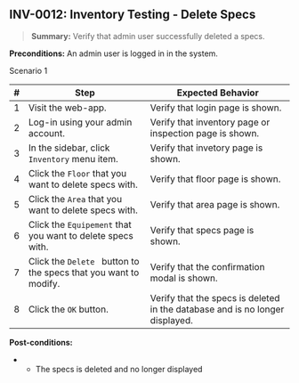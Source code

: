 ## **INV-0012:** Inventory Testing - Delete Specs  

> **Summary:** Verify that admin user successfully deleted a specs.  <br>

**Preconditions:** An admin user is logged in in the system.

Scenario 1 

 | \# | Step | Expected Behavior | 
 |----|------|-------------------| 
 |  1 |  Visit the web-app.    | Verify that login page is shown.  | 
 |  2 |  Log-in using your admin account.   | Verify that inventory page or inspection page is shown.   | 
 |  3 |  In the sidebar, click `Inventory` menu item.   | Verify that invetory page is shown.   |
 |  4 |  Click the `Floor` that you want to delete specs with.   | Verify that floor page  is  shown.   |  
 |  5 |  Click the `Area` that you want to delete specs with.   | Verify that area page  is  shown.   |
 |  6 |  Click the `Equipement` that you want to delete specs with.   | Verify that specs page  is  shown.   |
 |  7 |  Click the `Delete ` button to the specs that you want to modify.   | Verify that the confirmation modal is shown.   |  
 |  8 |  Click the `OK` button.   | Verify that the specs is deleted in the database and is no longer displayed.   |  
 
**Post-conditions:**  

 -  - The specs is deleted and no longer displayed
